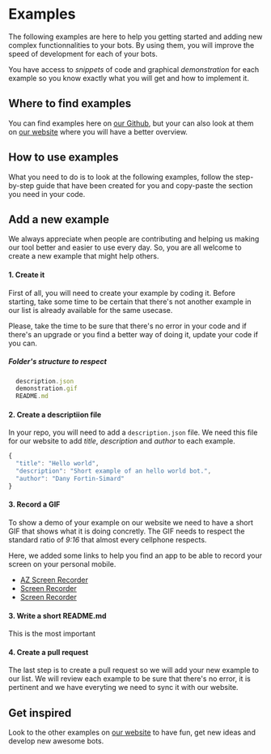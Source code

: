 # Examples

The following examples are here to help you getting started and adding new complex functionnalities to your bots. By using them, you will improve the speed of development for each of your bots.

You have access to *snippets* of code and graphical *demonstration* for each example so you know exactly what you will get and how to implement it.

## Where to find examples

You can find examples here on [our Github](https://github.com/botpress/botpress/examples), but your can also look at them on [our website](https://botpres.io/examples) where you will have a better overview.

## How to use examples

What you need to do is to look at the following examples, follow the step-by-step guide that have been created for you and copy-paste the section you need in your code.

## Add a new example

We always appreciate when people are contributing and helping us making our tool better and easier to use every day. So, you are all welcome to create a new example that might help others.

#### 1. Create it

First of all, you will need to create your example by coding it. Before starting, take some time to be certain that there's not another example in our list is already available for the same usecase.

Please, take the time to be sure that there's no error in your code and if there's an upgrade or you find a better way of doing it, update your code if you can.


##### Folder's structure to respect

```js
  description.json
  demonstration.gif
  README.md
```

#### 2. Create a descriptiion file

In your repo, you will need to add a `description.json` file. We need this file for our website to add *title*, *description* and *author* to each example.

```js
{
  "title": "Hello world",
  "description": "Short example of an hello world bot.",
  "author": "Dany Fortin-Simard"
}
```

#### 3. Record a GIF

To show a demo of your example on our website we need to have a short GIF that shows what it is doing concretly. The GIF needs to respect the standard ratio of *9:16* that almost every cellphone respects.

Here, we added some links to help you find an app to be able to record your screen on your personal mobile.

- [AZ Screen Recorder](https://play.google.com/store/apps/details?id=com.hecorat.screenrecorder.free)
- [Screen Recorder](https://play.google.com/store/apps/details?id=com.duapps.recorder)
- [Screen Recorder](https://play.google.com/store/apps/details?id=com.nll.screenrecorder)

#### 3. Write a short README.md

This is the most important 

#### 4. Create a pull request

The last step is to create a pull request so we will add your new example to our list. We will review each example to be sure that there's no error, it is pertinent and we have everyting we need to sync it with our website.

## Get inspired

Look to the other examples on [our website](https://botpress.io/examples) to have fun, get new ideas and develop new awesome bots.
